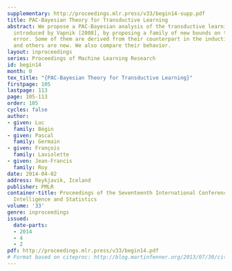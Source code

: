 ```yaml
---
supplementary: http://proceedings.mlr.press/v33/begin14-supp.pdf
title: PAC-Bayesian Theory for Transductive Learning
abstract: We propose a PAC-Bayesian analysis of the transductive learning setting,
  introduced by Vapnik [2008], by proposing a family of new bounds on the generalization
  error. Some of them are derived from their counterpart in the inductive setting,
  and others are new. We also compare their behavior.
layout: inproceedings
series: Proceedings of Machine Learning Research
id: begin14
month: 0
tex_title: "{PAC-Bayesian Theory for Transductive Learning}"
firstpage: 105
lastpage: 113
page: 105-113
order: 105
cycles: false
author:
- given: Luc
  family: Bégin
- given: Pascal
  family: Germain
- given: François
  family: Laviolette
- given: Jean-Francis
  family: Roy
date: 2014-04-02
address: Reykjavik, Iceland
publisher: PMLR
container-title: Proceedings of the Seventeenth International Conference on Artificial
  Intelligence and Statistics
volume: '33'
genre: inproceedings
issued:
  date-parts:
  - 2014
  - 4
  - 2
pdf: http://proceedings.mlr.press/v33/begin14.pdf
# Format based on citeproc: http://blog.martinfenner.org/2013/07/30/citeproc-yaml-for-bibliographies/
---
```


